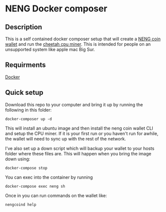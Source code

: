  # NENG Docker composer
 
 ## Description
 
 This is a self contained docker composer setup that will create a [NENG coin wallet](https://github.com/ShorelineCrypto/nengcoin) and run the [cheetah cpu miner](https://github.com/ShorelineCrypto/cheetah_cpuminer). This is intended for people on an unsupported system like apple mac Big Sur.
 
 ## Requirments
 
 [Docker](https://www.docker.com/)
 
 ## Quick setup
 
 Download this repo to your computer and bring it up by running the following in this folder:
 
 ```
 docker-composer up -d
 ```
 
 This will install an ubuntu image and then install the neng coin wallet CLI and setup the CPU miner. If it is your first run or you haven't run for awhile, the wallet will need to sync up with the rest of the network.
 
 I've also set up a down script which will backup your wallet to your hosts folder where these files are. This will happen when you bring the image down using:
 
 ```
 docker-compose stop
 ```
 
 You can exec into the container by running
 
 ```
 docker-compose exec neng sh
 ```
 
 Once in you can run commands on the wallet like:
 
 ```
 nengcoind help
 ```
